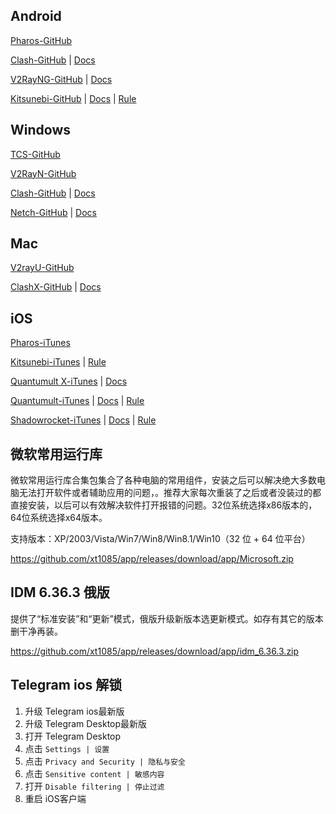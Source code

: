## Android

[Pharos-GitHub](https://github.com/PharosVip/Pharos-Android-Test/releases/latest)

[Clash-GitHub](https://github.com/xt1085/app/releases/tag/app) \| [Docs](https://merlinblog.xyz/wiki/cfa.html)

[V2RayNG-GitHub](https://github.com/2dust/v2rayNG/releases/latest) \| [Docs](https://merlinblog.xyz/wiki/v2rayng.html)

[Kitsunebi-GitHub](https://github.com/xt1085/app/releases/tag/app) \| [Docs](https://merlinblog.xyz/wiki/kitsunebi.html) \| [Rule](https://raw.githubusercontent.com/ConnersHua/Profiles/master/Kitsunebi/Pro.conf)

## Windows

[TCS-GitHub](https://github.com/KevinZonda/trojan-client-slim/releases/latest)

[V2RayN-GitHub](https://github.com/2dust/v2rayN/releases/latest)

[Clash-GitHub](https://github.com/Fndroid/clash_for_windows_pkg/releases/latest) \| [Docs](https://merlinblog.xyz/wiki/cfw.html)

[Netch-GitHub](https://github.com/NetchX/Netch/releases/latest) \| [Docs](https://merlinblog.xyz/wiki/netch.html)


## Mac

[V2rayU-GitHub](https://github.com/yanue/V2rayU/releases/latest)

[ClashX-GitHub](https://github.com/yichengchen/clashX/releases/latest) \| [Docs](https://merlinblog.xyz/wiki/ClashX.html)

## iOS

[Pharos-iTunes](https://apps.apple.com/us/app/pharos-pro/id1456610173)

[Kitsunebi-iTunes](https://itunes.apple.com/us/app/kitsunebi-proxy-utility/id1446584073?mt=8) \| [Rule](https://raw.githubusercontent.com/ConnersHua/Profiles/master/Kitsunebi/Pro.conf)

[Quantumult X-iTunes](https://apps.apple.com/us/app/quantumult-x/id1443988620) \| [Docs](https://merlinblog.xyz/wiki/quanx.html)

[Quantumult-iTunes](https://itunes.apple.com/us/app/quantumult/id1252015438?mt=8) \| [Docs](https://merlinblog.xyz/wiki/quan.html) \| [Rule](https://raw.githubusercontent.com/ConnersHua/Profiles/master/Quantumult/Pro.conf)

[Shadowrocket-iTunes](https://apps.apple.com/us/app/shadowrocket/id932747118) \| [Docs](https://merlinblog.xyz/wiki/shadowrocket.html) \| [Rule](https://raw.githubusercontent.com/ConnersHua/Profiles/master/Shadow/Pro.conf)


## 微软常用运行库

微软常用运行库合集包集合了各种电脑的常用组件，安装之后可以解决绝大多数电脑无法打开软件或者辅助应用的问题，。推荐大家每次重装了之后或者没装过的都直接安装，以后可以有效解决软件打开报错的问题。32位系统选择x86版本的，64位系统选择x64版本。

支持版本：XP/2003/Vista/Win7/Win8/Win8.1/Win10（32 位 + 64 位平台）

https://github.com/xt1085/app/releases/download/app/Microsoft.zip

## IDM 6.36.3 俄版

提供了“标准安装”和“更新”模式，俄版升级新版本选更新模式。如存有其它的版本删干净再装。

https://github.com/xt1085/app/releases/download/app/idm_6.36.3.zip

## Telegram ios 解锁

1.  升级 Telegram ios最新版
2.  升级 Telegram Desktop最新版
3.  打开 Telegram Desktop
4.  点击 `Settings | 设置`
5.  点击 `Privacy and Security | 隐私与安全`
6.  点击 `Sensitive content | 敏感内容`
7.  打开 `Disable filtering | 停止过滤`
8.  重启 iOS客户端

